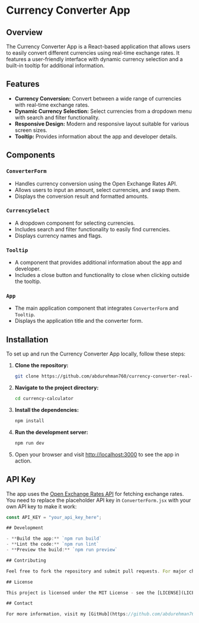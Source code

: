# Currency Converter App

## Overview

The Currency Converter App is a React-based application that allows users to easily convert different currencies using real-time exchange rates. It features a user-friendly interface with dynamic currency selection and a built-in tooltip for additional information.

## Features

- **Currency Conversion:** Convert between a wide range of currencies with real-time exchange rates.
- **Dynamic Currency Selection:** Select currencies from a dropdown menu with search and filter functionality.
- **Responsive Design:** Modern and responsive layout suitable for various screen sizes.
- **Tooltip:** Provides information about the app and developer details.

## Components

### `ConverterForm`

- Handles currency conversion using the Open Exchange Rates API.
- Allows users to input an amount, select currencies, and swap them.
- Displays the conversion result and formatted amounts.

### `CurrencySelect`

- A dropdown component for selecting currencies.
- Includes search and filter functionality to easily find currencies.
- Displays currency names and flags.

### `Tooltip`

- A component that provides additional information about the app and developer.
- Includes a close button and functionality to close when clicking outside the tooltip.

### `App`

- The main application component that integrates `ConverterForm` and `Tooltip`.
- Displays the application title and the converter form.

## Installation

To set up and run the Currency Converter App locally, follow these steps:

1. **Clone the repository:**

    ```bash
    git clone https://github.com/abdurehman760/currency-converter-real-time.git
    ```

2. **Navigate to the project directory:**

    ```bash
    cd currency-calculator
    ```

3. **Install the dependencies:**

    ```bash
    npm install
    ```

4. **Run the development server:**

    ```bash
    npm run dev
    ```

5. Open your browser and visit [http://localhost:3000](http://localhost:3000) to see the app in action.

## API Key

The app uses the [Open Exchange Rates API](https://openexchangerates.org/) for fetching exchange rates. You need to replace the placeholder API key in `ConverterForm.jsx` with your own API key to make it work:

```jsx
const API_KEY = "your_api_key_here";

## Development

- **Build the app:** `npm run build`
- **Lint the code:** `npm run lint`
- **Preview the build:** `npm run preview`

## Contributing

Feel free to fork the repository and submit pull requests. For major changes or feature requests, please open an issue.

## License

This project is licensed under the MIT License - see the [LICENSE](LICENSE) file for details.

## Contact

For more information, visit my [GitHub](https://github.com/abdurehman760) or [Website](https://InDevelopment.com).
